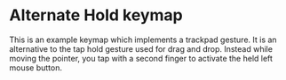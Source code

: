 # Alternate Hold keymap

This is an example keymap which implements a trackpad gesture. It is an alternative to the tap hold gesture used for drag and drop. Instead while moving the pointer, you tap with a second finger to activate the held left mouse button.